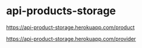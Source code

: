 # api-products-storage

https://api-product-storage.herokuapp.com/product

https://api-product-storage.herokuapp.com/provider
